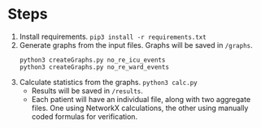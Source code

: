 # Steps

1. Install requirements. `pip3 install -r requirements.txt`
2. Generate graphs from the input files. Graphs will be saved in `/graphs`.
   ```
   python3 createGraphs.py no_re_icu_events
   python3 createGraphs.py no_re_ward_events
   ```
3. Calculate statistics from the graphs. `python3 calc.py`
   - Results will be saved in `/results`.
   - Each patient will have an individual file, along with two aggregate files.  One using NetworkX calculations, the other using manually coded formulas for verification.
